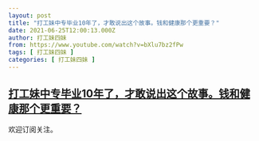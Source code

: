 ```yaml
---
layout: post
title: "打工妹中专毕业10年了，才敢说出这个故事。钱和健康那个更重要？"
date: 2021-06-25T12:00:13.000Z
author: 打工妹四妹
from: https://www.youtube.com/watch?v=bXlu7bz2fPw
tags: [ 打工妹四妹 ]
categories: [ 打工妹四妹 ]
---
```

<!--1624622413000-->
[打工妹中专毕业10年了，才敢说出这个故事。钱和健康那个更重要？](https://www.youtube.com/watch?v=bXlu7bz2fPw)
------

<div>
欢迎订阅关注。
</div>
